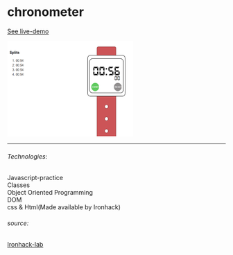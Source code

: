 # chronometer

[See live-demo](https://cleverttech.github.io/chronometer/)

<img src="https://github.com/Cleverttech/chronometer/blob/main/chronomoter.PNG" alt="demo-Image" margin="auto 0px" width="290" height="220"/>

<hr>

###### Technologies:
Javascript-practice <br>
Classes <br>
Object Oriented Programming <br>
DOM <br>
css & Html(Made available by Ironhack)

###### source:

[Ironhack-lab](https://github.com/ironhack-labs/lab-chronometer)
